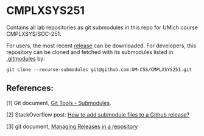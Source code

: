 # CMPLXSYS251
Contains all lab repositories as git submodules in this repo for UMich course CMPLXSYS/SOC-251.   

For users, the most recent [release](https://github.com/UM-CSS/CMPLXSYS251/releases) can be downloaded. 
For developers, this repository can be cloned and fetched with its submodules listed in [.gitmodules](.gitmodules) by:
```
git clone --recurse-submodules git@github.com:UM-CSS/CMPLXSYS251.git
```

## References:
[1] Git document,  [Git Tools - Submodules](https://git-scm.com/book/en/v2/Git-Tools-Submodules). 

[2] StackOverflow post: [How to add submodule files to a Github release?](https://stackoverflow.com/questions/34719785/how-to-add-submodule-files-to-a-github-release/34721233?noredirect=1#comment57190275_34721233)

[3] git document, [Managing Releases in a repository](https://docs.github.com/en/repositories/releasing-projects-on-github/managing-releases-in-a-repository)
